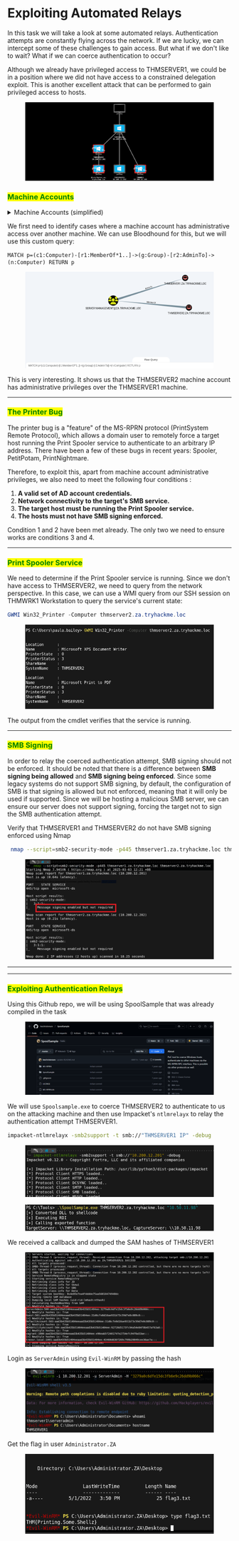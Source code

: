 # Exploiting Automated Relays

In this task we will take a look at some automated relays. Authentication attempts are constantly flying across the network. If we are lucky, we can intercept some of these challenges to gain access. But what if we don't like to wait? What if we can coerce authentication to occur?

Although we already have privileged access to THMSERVER1, we could be in a position where we did not have access to a constrained delegation exploit. This is another excellent attack that can be performed to gain privileged access to hosts.

<figure><img src="../../../.gitbook/assets/image (629).png" alt=""><figcaption></figcaption></figure>

### <mark style="color:green;">Machine Accounts</mark>

<details>

<summary>Machine Accounts (simplified)</summary>

1️⃣ **Every Windows computer in a domain has a machine account.**

* Think of it like a user account, but for a computer.
* The account name is the computer's name with a `$`, e.g., `THMSERVER1$`.

2️⃣ **Machine account passwords are super long (120 characters) and auto-rotate every 30 days.**

3️⃣ **Machine accounts are heavily used in Active Directory (AD).**

* Domain controllers use them to sync AD updates.
* When a computer requests a certificate, it authenticates using its machine account.

4️⃣ **Sometimes, one machine has admin rights over another.**

* This happens in setups like SQL clusters or domain controllers.
* If misconfigured, attackers can exploit this to force authentication and escalate privileges.

</details>

We first need to identify cases where a machine account has administrative access over another machine. We can use Bloodhound for this, but we will use this custom query:

```
MATCH p=(c1:Computer)-[r1:MemberOf*1..]->(g:Group)-[r2:AdminTo]->(n:Computer) RETURN p
```

<figure><img src="../../../.gitbook/assets/image (627).png" alt=""><figcaption></figcaption></figure>

This is very interesting. It shows us that the THMSERVER2 machine account has administrative privileges over the THMSERVER1 machine.

***

### <mark style="color:green;">The Printer Bug</mark>

The printer bug is a "feature" of the MS-RPRN protocol (PrintSystem Remote Protocol), which allows a domain user to remotely force a target host running the Print Spooler service to authenticate to an arbitrary IP address. There have been a few of these bugs in recent years: Spooler, PetitPotam, PrintNightmare.

Therefore, to exploit this, apart from machine account administrative privileges, we also need to meet the following four conditions :

1. **A valid set of AD account credentials.**
2. **Network connectivity to the target's SMB service.**
3. **The target host must be running the Print Spooler service.**
4. **The hosts must not have SMB signing enforced.**

Condition 1 and 2 have been met already. The only two we need to ensure works are conditions 3 and 4.

***

### <mark style="color:green;">Print Spooler Service</mark>

We need to determine if the Print Spooler service is running. Since we don't have access to THMSERVER2, we need to query from the network perspective. In this case, we can use a WMI query from our SSH session on THMWRK1 Workstation to query the service's current state:

```powershell
GWMI Win32_Printer -Computer thmserver2.za.tryhackme.loc
```

<figure><img src="../../../.gitbook/assets/image (628).png" alt=""><figcaption></figcaption></figure>

The output from the cmdlet verifies that the service is running.

***

### <mark style="color:green;">SMB Signing</mark>

In order to relay the coerced authentication attempt, SMB signing should not be enforced. It should be noted that there is a difference between **SMB signing being allowed** and **SMB signing being enforced**. Since some legacy systems do not support SMB signing, by default, the configuration of SMB is that signing is allowed but not enforced, meaning that it will only be used if supported. Since we will be hosting a malicious SMB server, we can ensure our server does not support signing, forcing the target not to sign the SMB authentication attempt.

Verify that THMSERVER1 and THMSERVER2 do not have SMB signing enforced using Nmap

```bash
 nmap --script=smb2-security-mode -p445 thmserver1.za.tryhackme.loc thmserver2.za.tryhackme.loc
```

<figure><img src="../../../.gitbook/assets/image (632).png" alt=""><figcaption></figcaption></figure>

***

***

### <mark style="color:green;">Exploiting Authentication Relays</mark>

Using this Github repo, we will be using SpoolSample that was already compiled in the task

<figure><img src="../../../.gitbook/assets/image (633).png" alt=""><figcaption></figcaption></figure>

&#x20;We will use `Spoolsample.exe` to coerce THMSERVER2 to authenticate to us on the attacking machine and then use Impacket's `ntlmrelayx` to relay the authentication attempt THMSERVER1.

```bash
impacket-ntlmrelayx -smb2support -t smb://"THMSERVER1 IP" -debug
```

<figure><img src="../../../.gitbook/assets/image (635).png" alt=""><figcaption></figcaption></figure>

<figure><img src="../../../.gitbook/assets/image (636).png" alt=""><figcaption></figcaption></figure>

We received a callback and dumped the SAM hashes of THMSERVER1

<figure><img src="../../../.gitbook/assets/image (637).png" alt=""><figcaption></figcaption></figure>

Login as `ServerAdmin` using `Evil-WinRM` by passing the hash

<figure><img src="../../../.gitbook/assets/image (640).png" alt=""><figcaption></figcaption></figure>

Get the flag in user `Administrator.ZA`

<figure><img src="../../../.gitbook/assets/image (641).png" alt=""><figcaption></figcaption></figure>
